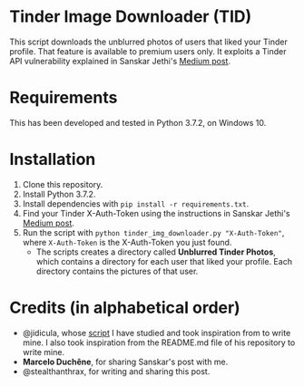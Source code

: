 # Tinder Image Downloader (TID)

This script downloads the unblurred photos of users that liked your Tinder profile. That feature is available to premium users only.
It exploits a Tinder API vulnerability explained in Sanskar Jethi's [Medium post](https://medium.com/@sansyrox/hacking-tinders-premium-model-43f9f699d44).

# Requirements

This has been developed and tested in Python 3.7.2, on Windows 10.

# Installation

1. Clone this repository.
2. Install Python 3.7.2.
3. Install dependencies with `pip install -r requirements.txt`.
4. Find your Tinder X-Auth-Token using the instructions in Sanskar Jethi's [Medium post](https://medium.com/@sansyrox/hacking-tinders-premium-model-43f9f699d44).
5. Run the script with `python tinder_img_downloader.py "X-Auth-Token"`, where `X-Auth-Token` is the X-Auth-Token you just found.
    * The scripts creates a directory called **Unblurred Tinder Photos**, which contains a directory for each user that liked your profile. Each directory contains the pictures of that user.
	
# Credits (in alphabetical order)

* @jidicula, whose [script](https://github.com/jidicula/tinderizer) I have studied and took inspiration from to write mine. I also took inspiration from the README.md file of his repository to write mine.
* **Marcelo Duchêne**, for sharing Sanskar's post with me.
* @stealthanthrax, for writing and sharing this post.